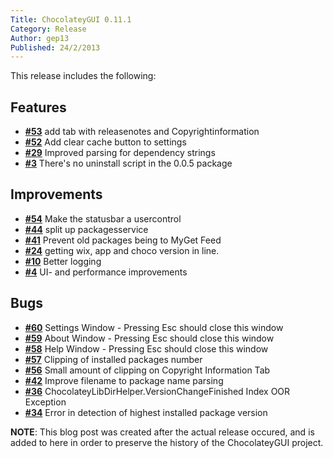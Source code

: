 ```yaml
---
Title: ChocolateyGUI 0.11.1
Category: Release
Author: gep13
Published: 24/2/2013
---
```


This release includes the following:

## Features

- [**#53**](https://github.com/chocolatey/ChocolateyGUI/issues/53) add tab with releasenotes and Copyrightinformation
- [**#52**](https://github.com/chocolatey/ChocolateyGUI/issues/52) Add clear cache button to settings
- [**#29**](https://github.com/chocolatey/ChocolateyGUI/issues/29) Improved parsing for dependency strings
- [**#3**](https://github.com/chocolatey/ChocolateyGUI/issues/3) There's no uninstall script in the 0.0.5 package

## Improvements

- [**#54**](https://github.com/chocolatey/ChocolateyGUI/issues/54) Make the statusbar a usercontrol
- [**#44**](https://github.com/chocolatey/ChocolateyGUI/issues/44) split up packagesservice 
- [**#41**](https://github.com/chocolatey/ChocolateyGUI/issues/41) Prevent old packages being to MyGet Feed
- [**#24**](https://github.com/chocolatey/ChocolateyGUI/issues/24) getting wix, app and choco version in line.
- [**#10**](https://github.com/chocolatey/ChocolateyGUI/issues/10) Better logging
- [**#4**](https://github.com/chocolatey/ChocolateyGUI/pull/4) UI- and performance improvements

## Bugs

- [**#60**](https://github.com/chocolatey/ChocolateyGUI/issues/60) Settings Window - Pressing Esc should close this window
- [**#59**](https://github.com/chocolatey/ChocolateyGUI/issues/59) About Window - Pressing Esc should close this window
- [**#58**](https://github.com/chocolatey/ChocolateyGUI/issues/58) Help Window - Pressing Esc should close this window
- [**#57**](https://github.com/chocolatey/ChocolateyGUI/issues/57) Clipping of installed packages number
- [**#56**](https://github.com/chocolatey/ChocolateyGUI/issues/56) Small amount of clipping on Copyright Information Tab
- [**#42**](https://github.com/chocolatey/ChocolateyGUI/issues/42) Improve filename to package name parsing
- [**#36**](https://github.com/chocolatey/ChocolateyGUI/issues/36) ChocolateyLibDirHelper.VersionChangeFinished Index OOR Exception
- [**#34**](https://github.com/chocolatey/ChocolateyGUI/issues/34) Error in detection of highest installed package version 

**NOTE**:  This blog post was created after the actual release occured, and is added to here in order to preserve the history of the ChocolateyGUI project.